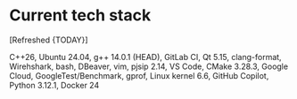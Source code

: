 # Current tech stack

[Refreshed {TODAY}]

C++26, Ubuntu 24.04, g++ 14.0.1 (HEAD), GitLab CI, Qt 5.15, clang-format, Wirehshark, bash, DBeaver, vim, pjsip 2.14, VS Code, CMake 3.28.3, Google Cloud, GoogleTest/Benchmark, gprof, Linux kernel 6.6, GitHub Copilot, Python 3.12.1, Docker 24


